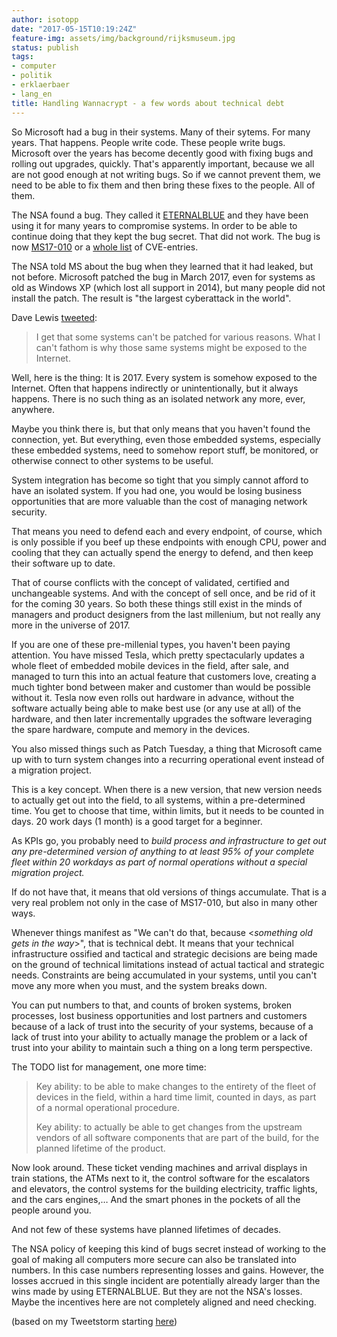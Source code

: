 ```yaml
---
author: isotopp
date: "2017-05-15T10:19:24Z"
feature-img: assets/img/background/rijksmuseum.jpg
status: publish
tags:
- computer
- politik
- erklaerbaer
- lang_en
title: Handling Wannacrypt - a few words about technical debt
---
```

So Microsoft had a bug in their systems. Many of their sytems. For many
years. That happens. People write code. These people write bugs. Microsoft
over the years has become decently good with fixing bugs and rolling out
upgrades, quickly. That's apparently important, because we all are not good
enough at not writing bugs. So if we cannot prevent them, we need to be able
to fix them and then bring these fixes to the people. All of them. 

The NSA found a bug. They called it
[ETERNALBLUE](https://en.wikipedia.org/wiki/EternalBlue) and they have been
using it for many years to compromise systems. In order to be able to
continue doing that they kept the bug secret. That did not work. The bug is
now
[MS17-010](https://technet.microsoft.com/en-us/library/security/ms17-010.aspx)
or a [whole list](https://www.rapid7.com/db/modules/auxiliary/scanner/smb/smb_ms17_010)
of CVE-entries.

The NSA told MS about the bug when they learned that it had leaked, but not
before. Microsoft patched the bug in March 2017, even for systems as old as
Windows XP (which lost all support in 2014), but many people did not install
the patch. The result is "the largest cyberattack in the world".

Dave Lewis [tweeted](https://twitter.com/isotopp/status/863998739261923332):

> I get that some systems can't be patched for various reasons. What I can't
> fathom is why those same systems might be exposed to the Internet.

Well, here is the thing: It is 2017. Every system is somehow exposed to the
Internet. Often that happens indirectly or unintentionally, but it always
happens. There is no such thing as an isolated network any more, ever,
anywhere.

Maybe you think there is, but that only means that you haven't found the
connection, yet. But everything, even those embedded systems, especially
these embedded systems, need to somehow report stuff, be monitored, or
otherwise connect to other systems to be useful.

System integration has become so tight that you simply cannot afford to have
an isolated system. If you had one, you would be losing business
opportunities that are more valuable than the cost of managing network
security.

That means you need to defend each and every endpoint, of course, which is
only possible if you beef up these endpoints with enough CPU, power and
cooling that they can actually spend the energy to defend, and then keep
their software up to date.

That of course conflicts with the concept of validated, certified and
unchangeable systems. And with the concept of sell once, and be rid of it
for the coming 30 years. So both these things still exist in the minds of
managers and product designers from the last millenium, but not really any
more in the universe of 2017.

If you are one of these pre-millenial types, you haven't been paying
attention. You have missed Tesla, which pretty spectacularly updates a whole
fleet of embedded mobile devices in the field, after sale, and managed to
turn this into an actual feature that customers love, creating a much
tighter bond between maker and customer than would be possible without it.
Tesla now even rolls out hardware in advance, without the software actually
being able to make best use (or any use at all) of the hardware, and then
later incrementally upgrades the software leveraging the spare hardware,
compute and memory in the devices.

You also missed things such as Patch Tuesday, a thing that Microsoft came up
with to turn system changes into a recurring operational event instead of a
migration project.

This is a key concept. When there is a new version, that new version needs
to actually get out into the field, to all systems, within a pre-determined
time. You get to choose that time, within limits, but it needs to be counted
in days. 20 work days (1 month) is a good target for a beginner.

As KPIs go, you probably need to _build process and infrastructure to get
out any pre-determined version of anything to at least 95% of your complete
fleet within 20 workdays as part of normal operations without a special
migration project._

If do not have that, it means that old versions of things accumulate. That
is a very real problem not only in the case of MS17-010, but also in many
other ways.

Whenever things manifest as "We can't do that, because \<_something old gets
in the way_\>", that is technical debt. It means that your technical
infrastructure ossified and tactical and strategic decisions are being
made on the ground of technical limitations instead of actual tactical and
strategic needs. Constraints are being accumulated in your systems, until
you can't move any more when you must, and the system breaks down.

You can put numbers to that, and counts of broken systems, broken processes,
lost business opportunities and lost partners and customers because of a
lack of trust into the security of your systems, because of a lack of trust
into your ability to actually manage the problem or a lack of trust into
your ability to maintain such a thing on a long term perspective.

The TODO list for management, one more time:

> Key ability: to be able to make changes to the entirety of the fleet of
> devices in the field, within a hard time limit, counted in days, as part
> of a normal operational procedure.
>
> Key ability: to actually be able to get changes from the upstream vendors
> of all software components that are part of the build, for the planned
> lifetime of the product.

Now look around. These ticket vending machines and arrival displays in train
stations, the ATMs next to it, the control software for the escalators and
elevators, the control systems for the building electricity, traffic lights,
and the cars engines,… And the smart phones in the pockets of all the
people around you.

And not few of these systems have planned lifetimes of decades.

The NSA policy of keeping this kind of bugs secret instead of working to the
goal of making all computers more secure can also be translated into
numbers. In this case numbers representing losses and  gains. However, the
losses accrued in this single incident are potentially already larger than
the wins made by using ETERNALBLUE. But they are not the NSA's losses. Maybe
the incentives here are not completely aligned and need checking.

(based on my Tweetstorm starting [here](https://twitter.com/gattaca/status/863959534854955008))
